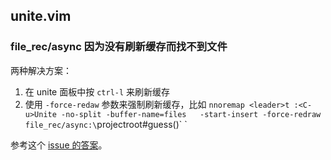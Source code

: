 ## unite.vim

### file_rec/async 因为没有刷新缓存而找不到文件

两种解决方案：

1. 在 unite 面板中按 `ctrl-l` 来刷新缓存
2. 使用 `-force-redaw` 参数来强制刷新缓存，比如 `nnoremap <leader>t :<C-u>Unite -no-split -buffer-name=files   -start-insert -force-redraw file_rec/async:\`projectroot#guess()\` <cr>`

参考这个 [issue 的答案](https://github.com/Shougo/unite.vim/issues/930#issuecomment-220190238)。

